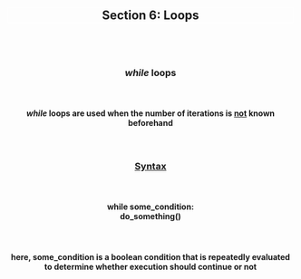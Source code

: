<div align='center'>
<h2 style='border: solid white 1px;'>Section 6: Loops<h2>

<br>
<h3><span style='font-style: italic'>while</span> loops</h3>
<br>

<h4><span style='font-style: italic'>while</span> loops are used when the number of iterations is <span style='font-weight: bold; text-decoration: underline;'>not</span> known beforehand</h4>

<br>

<h3 style='text-decoration: underline;'>Syntax</h3>
<br>
<h4>
while some_condition:
<br>
    do_something()
</h4>
<br>

<h4>here, some_condition is a boolean condition that is repeatedly evaluated to determine whether execution should continue or not</h4>

</div>